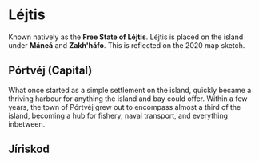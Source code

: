 # Léjtis
Known natively as the **Free State of Léjtis**. Léjtis is placed on the island under **Máneá** and **Zakh'háfo**. This is reflected on the 2020 map sketch.
## Pórtvéj (Capital)
What once started as a simple settlement on the island, quickly became a thriving harbour for anything the island and bay could offer. Within a few years, the town of Pórtvéj grew out to encompass almost a third of the island, becoming a hub for fishery, naval transport, and everything inbetween.
## Jíriskod
